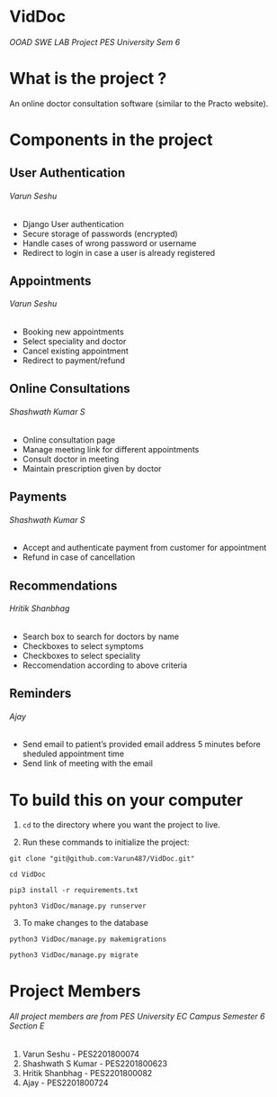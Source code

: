 # VidDoc
###### OOAD SWE LAB Project PES University Sem 6 

# What is the project ?

An online doctor consultation software (similar to the Practo website).

# Components in the project

## User Authentication
###### Varun Seshu
- Django User authentication
- Secure storage of passwords (encrypted)
- Handle cases of wrong password or username
- Redirect to login in case a user is already registered

## Appointments
###### Varun Seshu
- Booking new appointments
- Select speciality and doctor
- Cancel existing appointment
- Redirect to payment/refund

## Online Consultations
###### Shashwath Kumar S
- Online consultation page
- Manage meeting link for different appointments
- Consult doctor in meeting
- Maintain prescription given by doctor

## Payments
###### Shashwath Kumar S
- Accept and authenticate payment from customer for appointment
- Refund in case of cancellation

## Recommendations
###### Hritik Shanbhag
- Search box to search for doctors by name
- Checkboxes to select symptoms
- Checkboxes to select speciality
- Reccomendation according to above criteria

## Reminders
###### Ajay
- Send email to patient’s provided email address 5 minutes before sheduled appointment time
- Send link of meeting with the email

# To build this on your computer

1. ```cd``` to the directory where you want the project to live.

2. Run these commands to initialize the project:

```
git clone "git@github.com:Varun487/VidDoc.git"

cd VidDoc

pip3 install -r requirements.txt

pyhton3 VidDoc/manage.py runserver
```
3. To make changes to the database
```
python3 VidDoc/manage.py makemigrations

python3 VidDoc/manage.py migrate
```

# Project Members
###### All project members are from PES University EC Campus Semester 6 Section E

1. Varun Seshu - PES2201800074
2. Shashwath S Kumar - PES2201800623 
3. Hritik Shanbhag - PES2201800082
4. Ajay - PES2201800724
